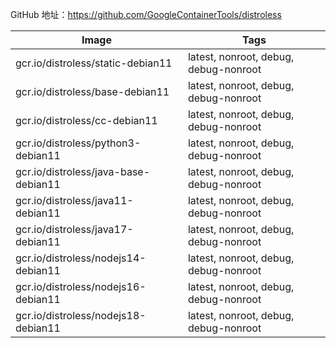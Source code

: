 GitHub 地址：<https://github.com/GoogleContainerTools/distroless>

| Image                                | Tags                                  |
| ------------------------------------ | ------------------------------------- |
| gcr.io/distroless/static-debian11    | latest, nonroot, debug, debug-nonroot |
| gcr.io/distroless/base-debian11      | latest, nonroot, debug, debug-nonroot |
| gcr.io/distroless/cc-debian11        | latest, nonroot, debug, debug-nonroot |
| gcr.io/distroless/python3-debian11   | latest, nonroot, debug, debug-nonroot |
| gcr.io/distroless/java-base-debian11 | latest, nonroot, debug, debug-nonroot |
| gcr.io/distroless/java11-debian11    | latest, nonroot, debug, debug-nonroot |
| gcr.io/distroless/java17-debian11    | latest, nonroot, debug, debug-nonroot |
| gcr.io/distroless/nodejs14-debian11  | latest, nonroot, debug, debug-nonroot |
| gcr.io/distroless/nodejs16-debian11  | latest, nonroot, debug, debug-nonroot |
| gcr.io/distroless/nodejs18-debian11  | latest, nonroot, debug, debug-nonroot |